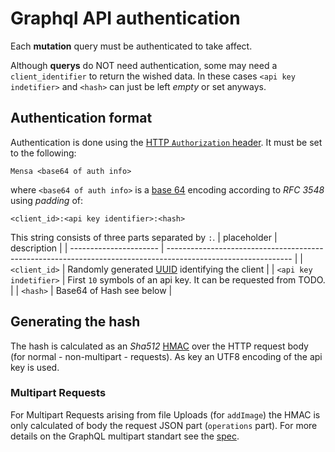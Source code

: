 # Graphql API authentication

Each **mutation** query must be authenticated to take affect.

Although **querys**  do NOT need authentication, 
some may need a `client_identifier` to return the wished data.
In these cases `<api key indetifier>` and `<hash>` can just be left _empty_ or set anyways.


## Authentication format
Authentication is done using the [HTTP `Authorization` header](https://developer.mozilla.org/en-US/docs/Web/HTTP/Headers/Authorization).
It must be set to the following:

```
Mensa <base64 of auth info>
```

where `<base64 of auth info>` is a [base 64](https://en.wikipedia.org/wiki/Base64) encoding according to _RFC 3548_ using _padding_ of:

```
<client_id>:<api key identifier>:<hash>
```
This string consists of three parts separated by `:`.
| placeholder            | description                                                                                                   |
| ---------------------- | ------------------------------------------------------------------------------------------------------------- |
| `<client_id>`          | Randomly generated [UUID](https://en.wikipedia.org/wiki/Universally_unique_identifier) identifying the client |
| `<api key indetifier>` | First `10` symbols of an api key. It can be requested from TODO.                                              |
| `<hash>`               | Base64 of Hash see below                                                                                                |


## Generating the hash
The hash is calculated as an _Sha512_ [HMAC](https://en.wikipedia.org/wiki/HMAC) over the HTTP request body (for normal - non-multipart - requests). As key an UTF8 encoding of the api key is used.

### Multipart Requests
For Multipart Requests arising from file Uploads (for `addImage`) the HMAC is only calculated of body the request JSON part (`operations` part). For more details on the GraphQL multipart standart see the [spec](https://github.com/jaydenseric/graphql-multipart-request-spec).